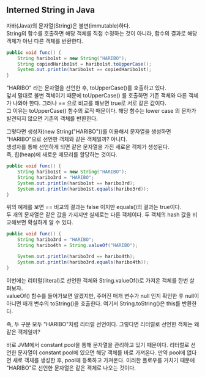 ## Interned String in Java

자바(Java)의 문자열(String)은 불변(immutable)하다.    
String의 함수를 호출하면 해당 객체를 직접 수정하는 것이 아니라, 
함수의 결과로 해당 객체가 아닌 다른 객체를 반환한다.

``` java
public void func() {
    String haribo1st = new String("HARIBO");
    String copiedHaribo1st = haribo1st.toUpperCase();
    System.out.println(haribo1st == copiedHaribo1st);   
}
```

"HARIBO" 라는 문자열을 선언한 후, toUpperCase()를 호출하고 있다.   
앞서 말대로 불변 객체이기 때문에 toUpperCase() 를 호출하면 기존 객체와 다른 객체가 나와야 한다. 그러나 == 으로 비교를 해보면 true로 서로 같은 값이다.  
그 이유는 toUpperCase() 함수의 로직 때문이다. 해당 함수는 lower case 의 문자가 발견되지 않으면 기존의 객체를 반환한다.

그렇다면 생성자(new String("HARIBO"))를 이용해서 문자열을 생성하면   
"HARIBO"으로 선언한 객체와 같은 객체일까? 아니다.  
생성자를 통해 선언하게 되면 같은 문자열을 가진 새로운 객체가 생성된다.  
즉, 힙(heap)에 새로운 메모리를 할당하는 것이다.

```java
public void func() {
    String haribo1st = new String("HARIBO");
    String haribo3rd = "HARIBO";
    System.out.println(haribo1st == haribo3rd);
    System.out.println(haribo1st.equals(haribo3rd));
}
```

위의 예제를 보면 == 비교의 결과는 false 이지만 equals()의 결과는 true이다.   
두 개의 문자열은 같은 값을 가지지만 실제로는 다른 객체이다. 두 객체의 hash 값을 비교해보면 확실하게 알 수 있다.

```java
public void func() {
    String haribo3rd = "HARIBO";
    String haribo4th = String.valueOf("HARIBO");

    System.out.println(haribo3rd == haribo4th);
    System.out.println(haribo3rd.equals(haribo4th));
}
```
이번에는 리터럴(literal)로 선언한 객체와 String.valueOf()로 가져온 객체를 한번 살펴보자.  
valueOf() 함수를 들어가보면 알겠지만, 
주어진 매개 변수가 null 인지 확인한 후 
null이 아니면 매개 변수의 toString()을 호출한다. 여기서 String.toString()은 this를 반환한다. 

즉, 두 구문 모두 "HARIBO"처럼 리터럴 선언이다. 
그렇다면 리터럴로 선언한 객체는 왜 같은 객체일까?

바로 JVM에서 constant pool을 통해 문자열을 관리하고 있기 때문이다. 
리터럴로 선언한 문자열이 constant pool에 있으면 해당 객체를 바로 가져온다. 
만약 pool에 없다면 새로 객체를 생성한 후, 
pool에 등록하고 가져온다. 
이러한 플로우를 거치기 때문에 "HARIBO"로 선언한 문자열은 같은 객체로 나오는 것이다. 
